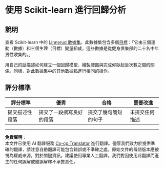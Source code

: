 <!--
CO_OP_TRANSLATOR_METADATA:
{
  "original_hash": "74a5cf83e4ebc302afbcbc4f418afd0a",
  "translation_date": "2025-09-03T16:40:59+00:00",
  "source_file": "2-Regression/1-Tools/assignment.md",
  "language_code": "tw"
}
-->
# 使用 Scikit-learn 進行回歸分析

## 說明

查看 Scikit-learn 中的 [Linnerud 數據集](https://scikit-learn.org/stable/modules/generated/sklearn.datasets.load_linnerud.html#sklearn.datasets.load_linnerud)。此數據集包含多個[目標](https://scikit-learn.org/stable/datasets/toy_dataset.html#linnerrud-dataset)：「它由三個運動（數據）和三個生理（目標）變量組成，這些數據是從健身俱樂部的二十名中年男性收集的。」

用自己的話描述如何建立一個回歸模型，繪製腰圍與完成仰臥起坐次數之間的關係。同樣，對此數據集中的其他數據點進行相同的操作。

## 評分標準

| 評分標準                     | 優秀                              | 合格                          | 需要改進                   |
| ---------------------------- | --------------------------------- | ----------------------------- | -------------------------- |
| 提交描述性段落               | 提交了一段撰寫良好的段落         | 提交了幾句簡短的句子          | 未提交任何描述             |

---

**免責聲明**：  
本文件已使用 AI 翻譯服務 [Co-op Translator](https://github.com/Azure/co-op-translator) 進行翻譯。儘管我們致力於提供準確的翻譯，請注意自動翻譯可能包含錯誤或不準確之處。原始文件的母語版本應被視為權威來源。對於關鍵資訊，建議使用專業人工翻譯。我們對因使用此翻譯而產生的任何誤解或錯誤解釋不承擔責任。